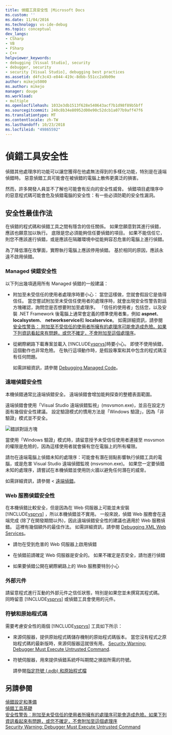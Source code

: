 ```yaml
---
title: 偵錯工具安全性 |Microsoft Docs
ms.custom: ''
ms.date: 11/04/2016
ms.technology: vs-ide-debug
ms.topic: conceptual
dev_langs:
- CSharp
- VB
- FSharp
- C++
helpviewer_keywords:
- debugging [Visual Studio], security
- debugger, security
- security [Visual Studio], debugging best practices
ms.assetid: d4fc3c43-e844-419c-8dbb-551cc2a9b09e
author: mikejo5000
ms.author: mikejo
manager: douge
ms.workload:
- multiple
ms.openlocfilehash: 1032e3db1513f628e540643acf7b1d98f89b5bff
ms.sourcegitcommit: 240c8b34e80952d00e90c52dcb1a077b9aff47f6
ms.translationtype: MT
ms.contentlocale: zh-TW
ms.lasthandoff: 10/23/2018
ms.locfileid: "49865592"
---
```

# <a name="debugger-security"></a>偵錯工具安全性
偵錯其他處理序的功能可以讓您獲得在他處無法得到的多樣化功能，特別是在遠端偵錯時。 惡意偵錯工具可能會在被偵錯的電腦上散佈更廣泛的損害。  
  
 然而，許多開發人員並不了解也可能會有反向的安全性威脅。 偵錯項目處理序中的惡意程式碼可能會危及偵錯電腦的安全性：有一些必須防範的安全性漏洞。  
  
## <a name="security-best-practices"></a>安全性最佳作法  
 在偵錯的程式碼和偵錯工具之間有隱含的信任關係。 如果您願意對其進行偵錯，應該也願意加以執行。 底限是您必須能夠信任要偵錯的項目。 如果不能信任它，則您不應該進行偵錯，或是應該在隔離環境中從能夠容忍危害的電腦上進行偵錯。  
  
 為了降低潛在攻擊面，實際執行電腦上應該停用偵錯。 基於相同的原因，應該永遠不啟用偵錯。  
  
### <a name="managed-debugging-security"></a>Managed 偵錯安全性  
 以下列出幾項適用所有 Managed 偵錯的一般建議：  
  
- 附加至未受信任的使用者處理序時要小心： 當您這樣做，您就會假設它是值得信任。 當您嘗試附加至未受信任使用者的處理序時，就會出現安全性警告對話方塊確認，詢問您是否想要附加至處理序。 「信任的使用者」包括您，以及安裝 .NET Framework 後電腦上通常會定義的標準使用者集，例如 **aspnet**、 **localsystem**、 **networkservice**和 **localservice**。 如需詳細資訊，請參閱[安全性警告： 附加至不受信任的使用者所擁有的處理序可能會造成危險。如果下列資訊看起來有問題，或您不確定，不會附加至這個處理序](../debugger/security-warning-attaching-to-a-process-owned-by-an-untrusted-user.md)。  
  
- 從網際網路下載專案並載入 [!INCLUDE[vsprvs](../code-quality/includes/vsprvs_md.md)]時要小心。 即使不使用偵錯，這個動作也非常危險。 在執行這項動作時，是假設專案和其中包含的程式碼沒有任何問題。  
  
  如需詳細資訊，請參閱 [Debugging Managed Code](../debugger/debugging-managed-code.md)。  
  
### <a name="remote-debugging-security"></a>遠端偵錯安全性  
 本機偵錯通常比遠端偵錯安全。 遠端偵錯會增加能夠探查的整體表面範圍。  
  
 遠端偵錯會使用「Visual Studio 遠端偵錯監視」(msvsmon.exe)，並且在設定方面有幾個安全性建議。 設定驗證模式的慣用方法是「Windows 驗證」，因為「非驗證」模式並不安全。  
  
 ![錯誤對話方塊](../debugger/media/dbg_err_remotepermissionschanged.png "DBG_ERR_RemotePermissionsChanged")  
  
 當使用「Windows 驗證」模式時，請留意授予未受信任使用者連接至 msvsmon 的權限是危險的，因為這樣使用者就會擁有您在電腦上的所有權限。  
  
 請勿在遠端電腦上偵錯未知的處理序：可能會有潛在弱點影響執行偵錯工具的電腦，或是危害 Visual Studio 遠端偵錯監視 (msvsmon.exe)。 如果您一定要偵錯未知的處理序，請嘗試在本機偵錯並使用防火牆以避免任何潛在的威脅。  
  
 如需詳細資訊，請參閱 <<c0> [ 遠端偵錯](../debugger/remote-debugging.md)。  
  
### <a name="web-services-debugging-security"></a>Web 服務偵錯安全性  
 在本機偵錯比較安全，但是因為在 Web 伺服器上可能並未安裝 [!INCLUDE[vsprvs](../code-quality/includes/vsprvs_md.md)] ，所以本機偵錯並不實用。 一般來說，偵錯 Web 服務會在遠端完成 (除了在開發期間以外)，因此遠端偵錯安全性的建議也適用於 Web 服務偵錯。 這裡有幾個額外的最佳作法。 如需詳細資訊，請參閱 [Debugging XML Web Services](https://msdn.microsoft.com/library/c900b137-9fbd-4f59-91b5-9c2c6ce06f00)。  
  
-   請勿在受到危害的 Web 伺服器上啟用偵錯  
  
-   在偵錯前請確定 Web 伺服器是安全的。 如果不確定是否安全，請勿進行偵錯  
  
-   如果要偵錯公開在網際網路上的 Web 服務要特別小心  
  
### <a name="external-components"></a>外部元件  
 請留意程式進行互動的外部元件之信任狀態，特別是如果您並未撰寫其程式碼。 同時留意 [!INCLUDE[vsprvs](../code-quality/includes/vsprvs_md.md)] 或偵錯工具會使用的元件。  
  
### <a name="symbols-and-source-code"></a>符號和原始程式碼  
 需要考慮安全性的兩個 [!INCLUDE[vsprvs](../code-quality/includes/vsprvs_md.md)] 工具如下所示：  
  
- 來源伺服器，提供原始程式碼儲存機制的原始程式碼版本。 當您沒有程式之原始程式碼的最新版時，來源伺服器這就很有用。 [Security Warning: Debugger Must Execute Untrusted Command](../debugger/security-warning-debugger-must-execute-untrusted-command.md).  
  
- 符號伺服器，用來提供偵錯系統呼叫期間之損毀所需的符號。  
  
  請參閱[指定符號 (.pdb) 和原始程式檔](../debugger/specify-symbol-dot-pdb-and-source-files-in-the-visual-studio-debugger.md)  
  
## <a name="see-also"></a>另請參閱  
 [偵錯設定和準備](../debugger/debugger-settings-and-preparation.md)   
 [偵錯工具基礎](../debugger/getting-started-with-the-debugger.md)   
 [安全性警告︰附加至未受信任的使用者所擁有的處理序可能會造成危險。如果下列資訊看起來有問題，或您不確定，不會附加至這個處理序](../debugger/security-warning-attaching-to-a-process-owned-by-an-untrusted-user.md)   
 [Security Warning: Debugger Must Execute Untrusted Command](../debugger/security-warning-debugger-must-execute-untrusted-command.md)